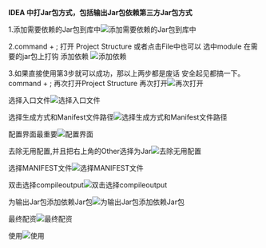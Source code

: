 **IDEA 中打Jar包方式，包括输出Jar包依赖第三方Jar包方式**

1.添加需要依赖的Jar包到库中![添加需要依赖的Jar包到库中](https://github.com/LineChen/Jspatch2/raw/lyd/image/addlibrary.png)

2.command + ; 打开 Project Structure 或者点击File中也可以 选中module 在需要的jar包上打钩 添加依赖
![添加依赖](https://github.com/LineChen/Jspatch2/raw/lyd/image/添加依赖.png)

3.如果直接使用第3步就可以成功，那以上两步都是废话 安全起见都搞一下。
command + ; 再次打开Project Structure
再次打开![再次打开](https://github.com/LineChen/Jspatch2/raw/lyd/image/再次ProjectStructure.png)

选择入口文件![选择入口文件](https://github.com/LineChen/Jspatch2/raw/lyd/image/选择入口文件.png)

选择生成方式和Manifest文件路径![选择生成方式和Manifest文件路径](https://github.com/LineChen/Jspatch2/raw/lyd/image/选择生成方式和Manifest文件路径.png)

配置界面最重要![配置界面](https://github.com/LineChen/Jspatch2/raw/lyd/image/配置界面.png)

去除无用配置,并且把右上角的Other选择为Jar![去除无用配置](https://github.com/LineChen/Jspatch2/raw/lyd/image/去除无用配置.png)

选择MANIFEST文件![选择MANIFEST文件](https://github.com/LineChen/Jspatch2/raw/lyd/image/选择MANIFEST文件.png)

双击选择compileoutput![双击选择compileoutput](https://github.com/LineChen/Jspatch2/raw/lyd/image/双击选择compileoutput.png)

为输出Jar包添加依赖Jar包![为输出Jar包添加依赖Jar包](https://github.com/LineChen/Jspatch2/raw/lyd/image/为输出Jar包添加依赖Jar包.png)

最终配资![最终配资](https://github.com/LineChen/Jspatch2/raw/lyd/image/最终配资.png)

使用![使用](https://github.com/LineChen/Jspatch2/raw/lyd/image/使用.png)


